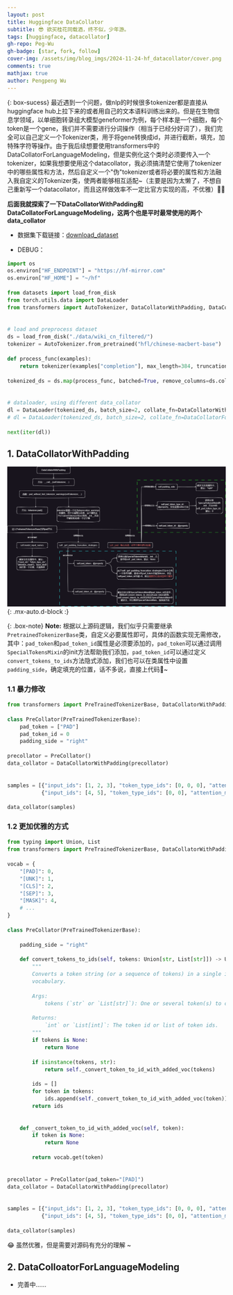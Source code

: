 ```yaml
---
layout: post
title: Huggingface DataCollator
subtitle: 😎 欲买桂花同载酒，终不似，少年游。
tags: [huggingface, datacollator]
gh-repo: Peg-Wu
gh-badge: [star, fork, follow]
cover-img: /assets/img/blog_imgs/2024-11-24-hf_datacollator/cover.png
comments: true
mathjax: true
author: Pengpeng Wu
---
```


{: box-sucess}
最近遇到一个问题，做nlp的时候很多tokenizer都是直接从huggingface hub上拉下来的或者用自己的文本语料训练出来的。但是在生物信息学领域，以单细胞转录组大模型geneformer为例，每个样本是一个细胞，每个token是一个gene，我们并不需要进行分词操作（相当于已经分好词了），我们完全可以自己定义一个Tokenizer类，用于将gene转换成id，并进行截断，填充，加特殊字符等操作。由于我后续想要使用transformers中的DataCollatorForLanguageModeling，但是实例化这个类时必须要传入一个tokenizer，如果我想要使用这个datacollator，我必须搞清楚它使用了tokenizer中的哪些属性和方法，然后自定义一个"伪"tokenizer或者将必要的属性和方法融入我自定义的Tokenizer类，使两者能够相互适配~（主要是因为太懒了，不想自己重新写一个datacollator，而且这样做效率不一定比官方实现的高，不优雅）🤷‍♂️

**后面我就探索了一下DataCollatorWithPadding和DataCollatorForLanguageModeling，这两个也是平时最常使用的两个data_collator**

- 数据集下载链接：[download_dataset](https://github.com/zyds/transformers-code/tree/master/02-NLP%20Tasks/14-language_model/wiki_cn_filtered)

- DEBUG：
```python
import os
os.environ["HF_ENDPOINT"] = "https://hf-mirror.com"
os.environ["HF_HOME"] = "~/hf"

from datasets import load_from_disk
from torch.utils.data import DataLoader
from transformers import AutoTokenizer, DataCollatorWithPadding, DataCollatorForLanguageModeling


# load and preprocess dataset
ds = load_from_disk("./data/wiki_cn_filtered/")
tokenizer = AutoTokenizer.from_pretrained("hfl/chinese-macbert-base")

def process_func(examples):
    return tokenizer(examples["completion"], max_length=384, truncation=True)

tokenized_ds = ds.map(process_func, batched=True, remove_columns=ds.column_names)


# dataloader, using different data_collator
dl = DataLoader(tokenized_ds, batch_size=2, collate_fn=DataCollatorWithPadding(tokenizer))
# dl = DataLoader(tokenized_ds, batch_size=2, collate_fn=DataCollatorForLanguageModeling(tokenizer, mlm=True, mlm_probability=0.15))

next(iter(dl))
```

## 1. DataCollatorWithPadding

![datacollatorwithpadding.drawio](/assets/img/blog_imgs/2024-11-24-hf_datacollator/datacollatorwithpadding.drawio.png){: .mx-auto.d-block :}

{: .box-note}
**Note:** 根据以上源码逻辑，我们似乎只需要继承`PretrainedTokenizerBase`类，自定义必要属性即可，具体的函数实现无需修改，其中：`pad_token`和`pad_token_id`属性是必须要添加的，`pad_token`可以通过调用`SpecialTokensMixin`的init方法帮助我们添加，`pad_token_id`可以通过定义`convert_tokens_to_ids`方法隐式添加，我们也可以在类属性中设置`padding_side`，确定填充的位置，话不多说，直接上代码🥱~

### 1.1 暴力修改

```python
from transformers import PreTrainedTokenizerBase, DataCollatorWithPadding

class PreCollator(PreTrainedTokenizerBase):
    pad_token = ["PAD"]
    pad_token_id = 0
    padding_side = "right"

precollator = PreCollator()
data_collator = DataCollatorWithPadding(precollator)


samples = [{"input_ids": [1, 2, 3], "token_type_ids": [0, 0, 0], "attention_mask": [1, 1, 1], "labels": 1},
           {"input_ids": [4, 5], "token_type_ids": [0, 0], "attention_mask": [1, 1], "labels": 0}]

data_collator(samples)
```

### 1.2 更加优雅的方式

```python
from typing import Union, List
from transformers import PreTrainedTokenizerBase, DataCollatorWithPadding

vocab = {
    "[PAD]": 0,
    "[UNK]": 1,
    "[CLS]": 2,
    "[SEP]": 3,
    "[MASK]": 4,
    # ...
}

class PreCollator(PreTrainedTokenizerBase):

    padding_side = "right"

    def convert_tokens_to_ids(self, tokens: Union[str, List[str]]) -> Union[int, List[int]]:
        """
        Converts a token string (or a sequence of tokens) in a single integer id (or a sequence of ids), using the
        vocabulary.

        Args:
            tokens (`str` or `List[str]`): One or several token(s) to convert to token id(s).

        Returns:
            `int` or `List[int]`: The token id or list of token ids.
        """
        if tokens is None:
            return None

        if isinstance(tokens, str):
            return self._convert_token_to_id_with_added_voc(tokens)

        ids = []
        for token in tokens:
            ids.append(self._convert_token_to_id_with_added_voc(token))
        return ids
    

    def _convert_token_to_id_with_added_voc(self, token):
        if token is None:
            return None

        return vocab.get(token)
    

precollator = PreCollator(pad_token="[PAD]")
data_collator = DataCollatorWithPadding(precollator)


samples = [{"input_ids": [1, 2, 3], "token_type_ids": [0, 0, 0], "attention_mask": [1, 1, 1], "labels": 1},
           {"input_ids": [4, 5], "token_type_ids": [0, 0], "attention_mask": [1, 1], "labels": 0}]

data_collator(samples)
```

😂 虽然优雅，但是需要对源码有充分的理解 ~

## 2. DataColloatorForLanguageModeling

- 完善中......
